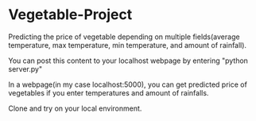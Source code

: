 # Vegetable-Project

Predicting the price of vegetable depending on multiple fields(average temperature, max temperature, min temperature, and amount of rainfall).

You can post this content to your localhost webpage by entering "python server.py"

In a webpage(in my case localhost:5000), you can get predicted price of vegetables if you enter temperatures and amount of rainfalls.

Clone and try on your local environment.
